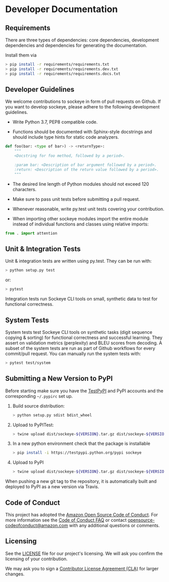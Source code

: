 # Developer Documentation

## Requirements

There are three types of dependencies: core dependencies, development dependencies and dependencies for generating the documentation.

Install them via

```bash
> pip install -r requirements/requirements.txt
> pip install -r requirements/requirements.dev.txt
> pip install -r requirements/requirements.docs.txt
```

## Developer Guidelines

We welcome contributions to sockeye in form of pull requests on Github.
If you want to develop sockeye, please adhere to the following development guidelines.

- Write Python 3.7, PEP8 compatible code.

- Functions should be documented with Sphinx-style docstrings and
   should include type hints for static code analyzers.

```python
def foo(bar: <type of bar>) -> <returnType>:
    """
    <Docstring for foo method, followed by a period>.

    :param bar: <Description of bar argument followed by a period>.
    :return: <Description of the return value followed by a period>.
    """
```

- The desired line length of Python modules should not exceed 120 characters.

- Make sure to pass unit tests before submitting a pull request.

- Whenever reasonable, write py.test unit tests covering your contribution.

- When importing other sockeye modules import the entire module instead of individual functions and classes using relative imports:

```python
from . import attention
```

## Unit & Integration Tests

Unit & integration tests are written using py.test.
They can be run with:

```bash
> python setup.py test
```

or:

```bash
> pytest
```

Integration tests run Sockeye CLI tools on small, synthetic data to test for functional correctness.

## System Tests

System tests test Sockeye CLI tools on synthetic tasks (digit sequence copying & sorting) for functional correctness and successful learning. They assert on validation metrics (perplexity) and BLEU scores from decoding.
A subset of the system tests are run as part of Github workflows for every commit/pull request.
You can manually run the system tests with:

```bash
> pytest test/system
```

## Submitting a New Version to PyPI

Before starting make sure you have the [TestPyPI](https://wiki.python.org/moin/TestPyPI) and PyPI accounts and the
corresponding `~/.pypirc` set up.

1. Build source distribution:
   ``` bash
   > python setup.py sdist bdist_wheel
   ```
1. Upload to PyPITest:
   ```bash
   > twine upload dist/sockeye-${VERSION}.tar.gz dist/sockeye-${VERSION}-py3-none-any.whl -r pypitest
   ```
1. In a new python environment check that the package is installable
   ```bash
   > pip install -i https://testpypi.python.org/pypi sockeye
   ```
1. Upload to PyPI
   ```bash
   > twine upload dist/sockeye-${VERSION}.tar.gz dist/sockeye-${VERSION}-py3-none-any.whl
   ```
When pushing a new git tag to the repository, it is automatically built and deployed to PyPI as a new version via Travis.

## Code of Conduct

This project has adopted the [Amazon Open Source Code of Conduct](https://aws.github.io/code-of-conduct).
For more information see the [Code of Conduct FAQ](https://aws.github.io/code-of-conduct-faq) or contact
opensource-codeofconduct@amazon.com with any additional questions or comments.

## Licensing

See the [LICENSE](https://github.com/awslabs/sockeye/blob/master/LICENSE) file for our project's licensing. We will ask you confirm the licensing of your contribution.

We may ask you to sign a [Contributor License Agreement (CLA)](http://en.wikipedia.org/wiki/Contributor_License_Agreement) for larger changes.
